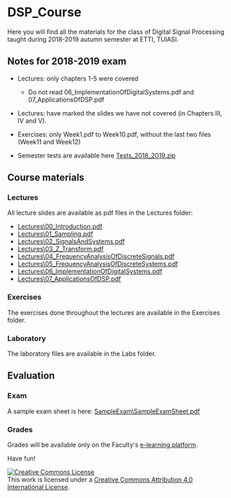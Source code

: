 # DSP_Course

Here you will find all the materials for the class of Digital Signal Processing taught during 2018-2019
autumn semester at ETTI, TUIASI.

## Notes for 2018-2019 exam

* Lectures: only chapters 1-5 were covered
    * Do not read 06_ImplementationOfDigitalSystems.pdf and 07_ApplicationsOfDSP.pdf
* Lectures: have marked the slides we have not covered (in Chapters III, IV and V).

* Exercises: only Week1.pdf to Week10.pdf, without the last two files (Week11 and Week12)

* Semester tests are available here [Tests_2018_2019.zip](Tests_2018_2019.zip)

## Course materials 

### Lectures 

All lecture slides are available as pdf files in the Lectures folder:

- [Lectures\00_Introduction.pdf](Lectures/00_Introduction.pdf)
- [Lectures\01_Sampling.pdf](Lectures/01_Sampling.pdf)
- [Lectures\02_SignalsAndSystems.pdf](Lectures/02_SignalsAndSystems.pdf)
- [Lectures\03_Z_Transform.pdf](Lectures/03_Z_Transform.pdf)
- [Lectures\04_FrequencyAnalysisOfDiscreteSignals.pdf](Lectures/04_FrequencyAnalysisOfDiscreteSignals.pdf)
- [Lectures\05_FrequencyAnalysisOfDiscreteSystems.pdf](Lectures/05_FrequencyAnalysisOfDiscreteSystems.pdf)
- [Lectures\06_ImplementationOfDigitalSystems.pdf](Lectures/06_ImplementationOfDigitalSystems.pdf)
- [Lectures\07_ApplicationsOfDSP.pdf](Lectures/07_ApplicationsOfDSP.pdf)

### Exercises

The exercises done throughout the lectures are available in the Exercises folder.

### Laboratory

The laboratory files are available in the Labs folder.

## Evaluation

### Exam

A sample exam sheet is here: [SampleExam\SampleExamSheet.pdf](SampleExam/SampleExamSheet.pdf)


### Grades

Grades will be available only on the Faculty's [e-learning platform](edu.etti.tuiasi.ro).

Have fun!

<a rel="license" href="http://creativecommons.org/licenses/by/4.0/"><img alt="Creative Commons License" style="border-width:0" src="https://i.creativecommons.org/l/by/4.0/88x31.png" /></a><br />This work is licensed under a <a rel="license" href="http://creativecommons.org/licenses/by/4.0/">Creative Commons Attribution 4.0 International License</a>.
